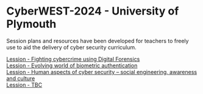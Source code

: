 # CyberWEST-2024 - University of Plymouth
<p>
Session plans and resources have been developed for teachers to freely use to aid the delivery of cyber security curriculum.
</p>
<a href="Lession1.md">Lession - Fighting cybercrime using Digital Forensics </a> </br>
<a href="Lession2.md">Lession - Evolving world of biometric authentication </a> </br>
<a href="Lession3.md">Lession - Human aspects of cyber security – social engineering, awareness and culture </a></br>
<a href="Lession4.md">Lession - TBC </a></br>



